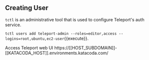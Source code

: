 
## Creating User

`tctl` is an administrative tool that is used to configure Teleport's auth service.

`tctl users add teleport-admin --roles=editor,access --logins=root,ubuntu,ec2-user`{{execute}}.

Access Teleport web UI
https://[[HOST_SUBDOMAIN]]-[[KATACODA_HOST]].environments.katacoda.com/
